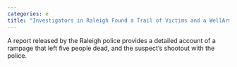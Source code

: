 ```yaml
---
categories: e
title: "Investigators in Raleigh Found a Trail of Victims and a WellArmed Suspect"
---
```

A report released by the Raleigh police provides a detailed account of a rampage that left five people dead, and the suspect’s shootout with the police.